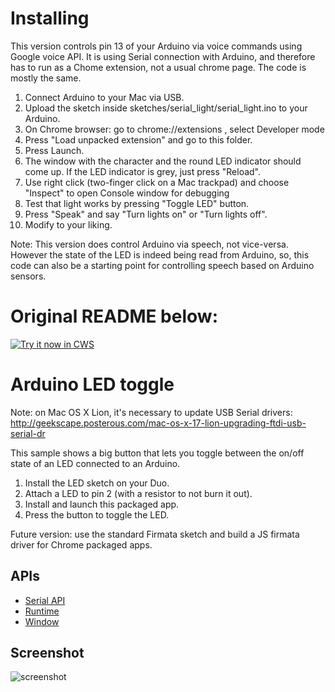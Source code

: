 # Installing 

This version controls pin 13 of your Arduino via voice commands using Google voice API. It is using Serial connection with Arduino, and therefore has to run as a Chome extension, not a usual chrome page. The code is mostly the same.

 1. Connect Arduino to your Mac via USB.
 2. Upload the sketch inside sketches/serial_light/serial_light.ino to your Arduino.
 3. On Chrome browser: go to chrome://extensions , select Developer mode
 4. Press "Load unpacked extension" and go to this folder.
 5. Press Launch.
 6. The window with the character and the round LED indicator should come up. If the LED indicator is grey, just press "Reload".
 7. Use right click (two-finger click on a Mac trackpad) and choose "Inspect" to open Console window for debugging
 8. Test that light works by pressing "Toggle LED" button.
 9. Press "Speak" and say "Turn lights on" or "Turn lights off".
 10. Modify to your liking.

Note: This version does control Arduino via speech, not vice-versa. However the state of the LED is indeed being read from Arduino, so, this code can also be a starting point for controlling speech based on Arduino sensors.


# Original README below:

<a target="_blank" href="https://chrome.google.com/webstore/detail/bdiclhdalonemjdeeaglackjgdboboem">![Try it now in CWS](https://raw.github.com/GoogleChrome/chrome-app-samples/master/tryitnowbutton.png "Click here to install this sample from the Chrome Web Store")</a>


# Arduino LED toggle

Note: on Mac OS X Lion, it's necessary to update USB Serial drivers:
http://geekscape.posterous.com/mac-os-x-17-lion-upgrading-ftdi-usb-serial-dr

This sample shows a big button that lets you toggle between the on/off
state of an LED connected to an Arduino.

1. Install the LED sketch on your Duo.
2. Attach a LED to pin 2 (with a resistor to not burn it out).
3. Install and launch this packaged app.
4. Press the button to toggle the LED.

Future version: use the standard Firmata sketch and build a JS firmata driver
for Chrome packaged apps.

## APIs

* [Serial API](http://developer.chrome.com/apps/app.hardware.html#serial)
* [Runtime](http://developer.chrome.com/apps/app.runtime.html)
* [Window](http://developer.chrome.com/apps/app.window.html)
     
## Screenshot
![screenshot](https://raw.github.com/GoogleChrome/chrome-app-samples/master/serial/ledtoggle/assets/screenshot_1280_800.png)
